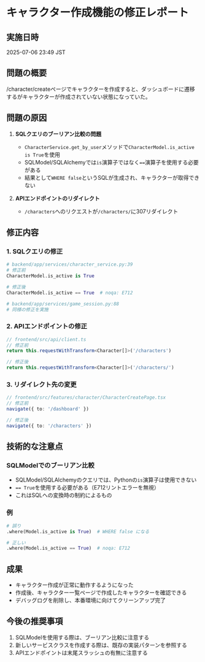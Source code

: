 # キャラクター作成機能の修正レポート

## 実施日時
2025-07-06 23:49 JST

## 問題の概要
/character/createページでキャラクターを作成すると、ダッシュボードに遷移するがキャラクターが作成されていない状態になっていた。

## 問題の原因
1. **SQLクエリのブーリアン比較の問題**
   - `CharacterService.get_by_user`メソッドで`CharacterModel.is_active is True`を使用
   - SQLModel/SQLAlchemyでは`is`演算子ではなく`==`演算子を使用する必要がある
   - 結果として`WHERE false`というSQLが生成され、キャラクターが取得できない

2. **APIエンドポイントのリダイレクト**
   - `/characters`へのリクエストが`/characters/`に307リダイレクト

## 修正内容

### 1. SQLクエリの修正
```python
# backend/app/services/character_service.py:39
# 修正前
CharacterModel.is_active is True

# 修正後
CharacterModel.is_active == True  # noqa: E712
```

```python
# backend/app/services/game_session.py:88
# 同様の修正を実施
```

### 2. APIエンドポイントの修正
```typescript
// frontend/src/api/client.ts
// 修正前
return this.requestWithTransform<Character[]>('/characters')

// 修正後
return this.requestWithTransform<Character[]>('/characters/')
```

### 3. リダイレクト先の変更
```typescript
// frontend/src/features/character/CharacterCreatePage.tsx
// 修正前
navigate({ to: '/dashboard' })

// 修正後
navigate({ to: '/characters' })
```

## 技術的な注意点

### SQLModelでのブーリアン比較
- SQLModel/SQLAlchemyのクエリでは、Pythonの`is`演算子は使用できない
- `== True`を使用する必要がある（E712リントエラーを無視）
- これはSQLへの変換時の制約によるもの

### 例
```python
# 誤り
.where(Model.is_active is True)  # WHERE false になる

# 正しい
.where(Model.is_active == True)  # noqa: E712
```

## 成果
- キャラクター作成が正常に動作するようになった
- 作成後、キャラクター一覧ページで作成したキャラクターを確認できる
- デバッグログを削除し、本番環境に向けてクリーンアップ完了

## 今後の推奨事項
1. SQLModelを使用する際は、ブーリアン比較に注意する
2. 新しいサービスクラスを作成する際は、既存の実装パターンを参照する
3. APIエンドポイントは末尾スラッシュの有無に注意する